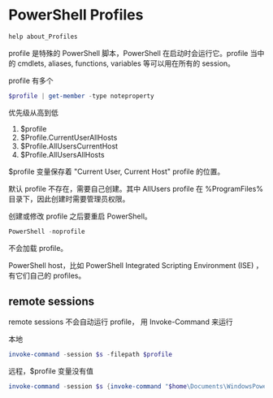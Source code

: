 # PowerShell Profiles

```powershell
help about_Profiles
```

profile 是特殊的 PowerShell 脚本，PowerShell 在启动时会运行它。profile 当中的 cmdlets, aliases, functions, variables 等可以用在所有的 session。

profile 有多个

```powershell
$profile | get-member -type noteproperty
```

优先级从高到低

1. $profile
1. $Profile.CurrentUserAllHosts
1. $Profile.AllUsersCurrentHost
1. $Profile.AllUsersAllHosts

$profile 变量保存着 "Current User, Current Host" profile 的位置。

默认 profile 不存在，需要自己创建。其中 AllUsers profile 在 %ProgramFiles% 目录下，因此创建时需要管理员权限。

创建或修改 profile 之后要重启 PowerShell。

```powershell
PowerShell -noprofile
```

不会加载 profile。

PowerShell host，比如 PowerShell Integrated Scripting Environment (ISE) ，有它们自己的 profiles。

## remote sessions

remote sessions 不会自动运行 profile， 用 Invoke-Command 来运行

本地

```powershell
invoke-command -session $s -filepath $profile
```

远程，$profile 变量没有值

```powershell
invoke-command -session $s {invoke-command "$home\Documents\WindowsPowerShell\Microsoft.PowerShell_profile.ps1"}
```
